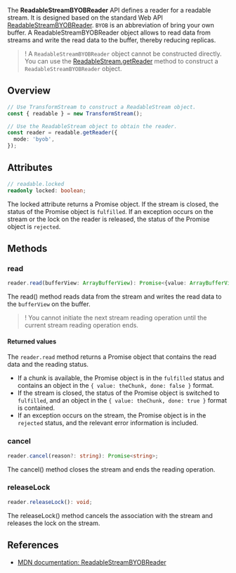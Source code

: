  The **ReadableStreamBYOBReader** API defines a reader for a readable stream. It is designed based on the standard Web API [ReadableStreamBYOBReader](https://developer.mozilla.org/en-US/docs/Web/API/ReadableStreamBYOBReader). `BYOB` is an abbreviation of bring your own buffer. A ReadableStreamBYOBReader object allows to read data from streams and write the read data to the buffer, thereby reducing replicas.

 >! A `ReadableStreamBYOBReader` object cannot be constructed directly. You can use the [ReadableStream.getReader](https://www.tencentcloud.com/document/product/1145/52695#getreader) method to construct a `ReadableStreamBYOBReader` object.

## Overview 
```typescript
// Use TransformStream to construct a ReadableStream object.
const { readable } = new TransformStream();

// Use the ReadableStream object to obtain the reader.
const reader = readable.getReader({
  mode: 'byob',
});
```

## Attributes

```typescript
// readable.locked
readonly locked: boolean;
```

The locked attribute returns a Promise object. If the stream is closed, the status of the Promise object is `fulfilled`. If an exception occurs on the stream or the lock on the reader is released, the status of the Promise object is `rejected`.

## Methods
### read
```typescript
reader.read(bufferView: ArrayBufferView): Promise<{value: ArrayBufferView, done: boolean}>;
```

The read() method reads data from the stream and writes the read data to the `bufferView` on the buffer.

>! You cannot initiate the next stream reading operation until the current stream reading operation ends.

#### Returned values
The `reader.read` method returns a Promise object that contains the read data and the reading status.

- If a chunk is available, the Promise object is in the `fulfilled` status and contains an object in the `{ value: theChunk, done: false }` format.
- If the stream is closed, the status of the Promise object is switched to `fulfilled`, and an object in the `{ value: theChunk, done: true }` format is contained.
- If an exception occurs on the stream, the Promise object is in the `rejected` status, and the relevant error information is included.

### cancel
```typescript
reader.cancel(reason?: string): Promise<string>;
```
The cancel() method closes the stream and ends the reading operation.

### releaseLock
```typescript
reader.releaseLock(): void;
```

The releaseLock() method cancels the association with the stream and releases the lock on the stream.


## References 
- [MDN documentation: ReadableStreamBYOBReader](https://developer.mozilla.org/en-US/docs/Web/API/ReadableStreamBYOBReader)

